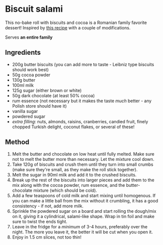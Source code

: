 # Biscuit salami

This no-bake roll with biscuits and cocoa is a Romanian family favorite dessert!
Inspired by [this recipe](https://www.lauraadamache.ro/2013/12/salam-de-biscuiti.html) with a couple of modifications.

Serves **an entire family**

## Ingredients

* 200g butter biscuits (you can add more to taste - Leibniz type biscuits should work best)
* 50g cocoa powder
* 130g butter
* 100ml milk
* 125g sugar (either brown or white)
* 50g dark chocolate (at least 50% cocoa)
* rum essence (not necessary but it makes the taste *much* better - any Polish store should have it)
* vanilla sugar
* powdered sugar
* *extra filling*: nuts, almonds, raisins, cranberries, candied fruit, finely chopped Turkish delight, coconut flakes, or several of these!

## Method

1. Melt the butter and chocolate on low heat until fully melted. Make sure not to melt the butter more than necessary. Let the mixture cool down.
2. Take 120g of biscuits and crush them until they turn into small crumbs (make sure they're small, as they make the roll stick together). 
3. Melt the sugar in 90ml milk and add it to the crushed biscuits.
4. Break up the rest of the biscuits into larger pieces and add them to the mix along with the cocoa powder, rum essence, and the butter-chocolate mixture (which should be cold).
5. Add a few teaspoons of cold milk and start mixing until homogenous. If you can make a little ball from the mix without it crumbling, it has a good consistency - if not, add more milk.
6. Sprinkle the powdered sugar on a board and start rolling the dough/mix on it, giving it a cylindrical, salami-like shape. Wrap in tin foil and make sure to twist the ends tight.
7. Leave in the fridge for a *minimum* of 3-4 hours, preferably over the night. The more you leave it, the better it will be cut when you open it.
8. Enjoy in 1.5 cm slices, not too thin!

